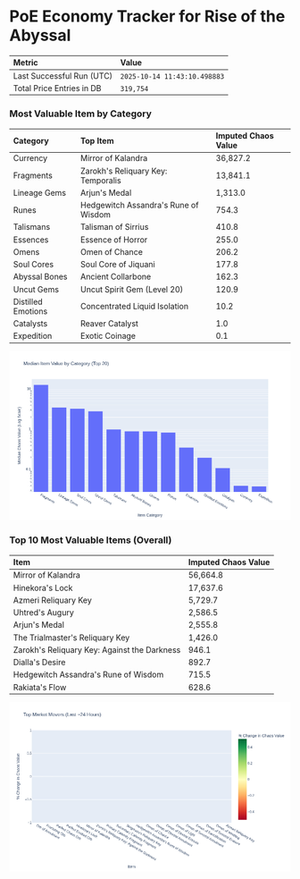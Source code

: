 # PoE Economy Tracker for Rise of the Abyssal

<!-- START_MAINTENANCE -->
| Metric | Value |
|:---|:---|
| Last Successful Run (UTC) | `2025-10-14 11:43:10.498883` |
| Total Price Entries in DB | `319,754` |

<!-- END_MAINTENANCE -->

<!-- START_DATAFRAME_DEBUG -->
<!-- END_DATAFRAME_DEBUG -->

<!-- START_CATEGORY_ANALYSIS -->
### Most Valuable Item by Category
| Category | Top Item | Imputed Chaos Value |
| :--- | :--- | :--- |
| Currency | Mirror of Kalandra | 36,827.2 |
| Fragments | Zarokh's Reliquary Key: Temporalis | 13,841.1 |
| Lineage Gems | Arjun's Medal | 1,313.0 |
| Runes | Hedgewitch Assandra's Rune of Wisdom | 754.3 |
| Talismans | Talisman of Sirrius | 410.8 |
| Essences | Essence of Horror | 255.0 |
| Omens | Omen of Chance | 206.2 |
| Soul Cores | Soul Core of Jiquani | 177.8 |
| Abyssal Bones | Ancient Collarbone | 162.3 |
| Uncut Gems | Uncut Spirit Gem (Level 20) | 120.9 |
| Distilled Emotions | Concentrated Liquid Isolation | 10.2 |
| Catalysts | Reaver Catalyst | 1.0 |
| Expedition | Exotic Coinage | 0.1 |


![Category Analysis Chart](charts/category_analysis.png)
<!-- END_ANALYSIS -->

<!-- START_ANALYSIS -->
### Top 10 Most Valuable Items (Overall)
| Item | Imputed Chaos Value |
| :--- | :--- |
| Mirror of Kalandra | 56,664.8 |
| Hinekora's Lock | 17,637.6 |
| Azmeri Reliquary Key | 5,729.7 |
| Uhtred's Augury | 2,586.5 |
| Arjun's Medal | 2,555.8 |
| The Trialmaster's Reliquary Key | 1,426.0 |
| Zarokh's Reliquary Key: Against the Darkness | 946.1 |
| Dialla's Desire | 892.7 |
| Hedgewitch Assandra's Rune of Wisdom | 715.5 |
| Rakiata's Flow | 628.6 |


![Market Movers Chart](charts/market_movers.png)
<!-- END_ANALYSIS -->
